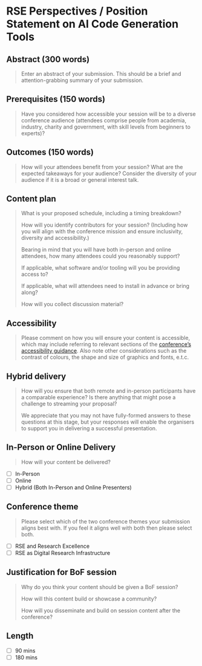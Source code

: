 # RSE Perspectives / Position Statement on AI Code Generation Tools

## Abstract (300 words)

> Enter an abstract of your submission. This should be a brief and attention-grabbing summary of your submission.

## Prerequisites (150 words)

> Have you considered how accessible your session will be to a diverse conference audience (attendees comprise people from academia, industry, charity and government, with skill levels from beginners to experts)? 

## Outcomes (150 words)

> How will your attendees benefit from your session? What are the expected takeaways for your audience? Consider the diversity of your audience if it is a broad or general interest talk.

## Content plan

> What is your proposed schedule, including a timing breakdown?
> 
> How will you identify contributors for your session? (Including how you will align with the conference mission and ensure inclusivity, diversity and accessibility.)
> 
> Bearing in mind that you will have both in-person and online attendees, how many attendees could you reasonably support?
> 
> If applicable, what software and/or tooling will you be providing access to?
> 
> If applicable, what will attendees need to install in advance or bring along?
> 
> How will you collect discussion material?

## Accessibility

> Please comment on how you will ensure your content is accessible, which may include referring to relevant sections of the [conference’s accessibility guidance](https://rsecon25.society-rse.org/conference-policies/accessibility/). Also note other considerations such as the contrast of colours, the shape and size of graphics and fonts, e.t.c.

## Hybrid delivery

> How will you ensure that both remote and in-person participants have a comparable experience? Is there anything that might pose a challenge to streaming your proposal?
> 
> We appreciate that you may not have fully-formed answers to these questions at this stage, but your responses will enable the organisers to support you in delivering a successful presentation.

## In-Person or Online Delivery

> How will your content be delivered?

- [ ] In-Person
- [ ] Online
- [ ] Hybrid (Both In-Person and Online Presenters)

## Conference theme

> Please select which of the two conference themes your submission aligns best with. If you feel it aligns well with both then please select both.

- [ ] RSE and Research Excellence
- [ ] RSE as Digital Research Infrastructure

## Justification for BoF session

> Why do you think your content should be given a BoF session?
> 
> How will this content build or showcase a community? 
> 
> How will you disseminate and build on session content after the conference?

## Length

- [ ] 90 mins
- [ ] 180 mins
